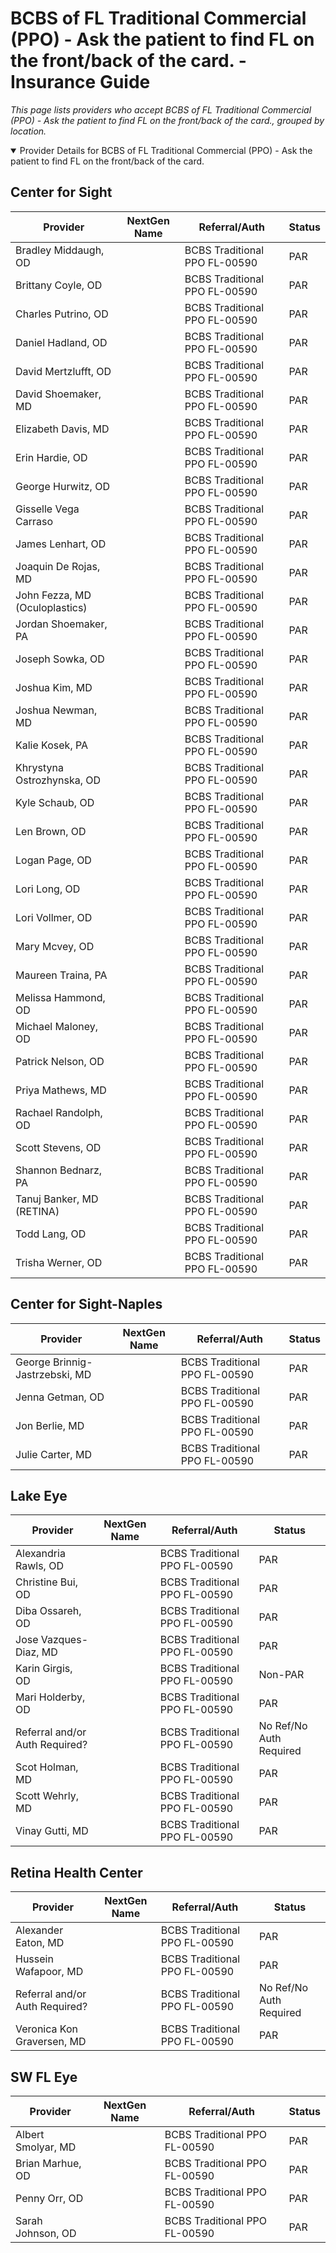# BCBS of FL Traditional Commercial (PPO) - Ask the patient to find FL on the front/back of the card. - Insurance Guide

*This page lists providers who accept BCBS of FL Traditional Commercial (PPO) - Ask the patient to find FL on the front/back of the card., grouped by location.*

<details open><summary>Provider Details for BCBS of FL Traditional Commercial (PPO) - Ask the patient to find FL on the front/back of the card.</summary>

## Center for Sight

| Provider | NextGen Name | Referral/Auth | Status |
|----------|-------------|--------------|--------|
| Bradley Middaugh, OD |  | BCBS Traditional PPO FL-00590 | PAR |
| Brittany Coyle, OD |  | BCBS Traditional PPO FL-00590 | PAR |
| Charles Putrino, OD |  | BCBS Traditional PPO FL-00590 | PAR |
| Daniel Hadland, OD |  | BCBS Traditional PPO FL-00590 | PAR |
| David Mertzlufft, OD |  | BCBS Traditional PPO FL-00590 | PAR |
| David Shoemaker, MD |  | BCBS Traditional PPO FL-00590 | PAR |
| Elizabeth Davis, MD |  | BCBS Traditional PPO FL-00590 | PAR |
| Erin Hardie, OD |  | BCBS Traditional PPO FL-00590 | PAR |
| George Hurwitz, OD |  | BCBS Traditional PPO FL-00590 | PAR |
| Gisselle Vega Carraso |  | BCBS Traditional PPO FL-00590 | PAR |
| James Lenhart, OD |  | BCBS Traditional PPO FL-00590 | PAR |
| Joaquin De Rojas, MD |  | BCBS Traditional PPO FL-00590 | PAR |
| John Fezza, MD (Oculoplastics) |  | BCBS Traditional PPO FL-00590 | PAR |
| Jordan Shoemaker, PA |  | BCBS Traditional PPO FL-00590 | PAR |
| Joseph Sowka, OD |  | BCBS Traditional PPO FL-00590 | PAR |
| Joshua Kim, MD |  | BCBS Traditional PPO FL-00590 | PAR |
| Joshua Newman, MD |  | BCBS Traditional PPO FL-00590 | PAR |
| Kalie Kosek, PA |  | BCBS Traditional PPO FL-00590 | PAR |
| Khrystyna Ostrozhynska, OD |  | BCBS Traditional PPO FL-00590 | PAR |
| Kyle Schaub, OD |  | BCBS Traditional PPO FL-00590 | PAR |
| Len Brown, OD |  | BCBS Traditional PPO FL-00590 | PAR |
| Logan Page, OD |  | BCBS Traditional PPO FL-00590 | PAR |
| Lori Long, OD |  | BCBS Traditional PPO FL-00590 | PAR |
| Lori Vollmer, OD |  | BCBS Traditional PPO FL-00590 | PAR |
| Mary Mcvey, OD |  | BCBS Traditional PPO FL-00590 | PAR |
| Maureen Traina, PA |  | BCBS Traditional PPO FL-00590 | PAR |
| Melissa Hammond, OD |  | BCBS Traditional PPO FL-00590 | PAR |
| Michael Maloney, OD |  | BCBS Traditional PPO FL-00590 | PAR |
| Patrick Nelson, OD |  | BCBS Traditional PPO FL-00590 | PAR |
| Priya Mathews, MD |  | BCBS Traditional PPO FL-00590 | PAR |
| Rachael Randolph, OD |  | BCBS Traditional PPO FL-00590 | PAR |
| Scott Stevens, OD |  | BCBS Traditional PPO FL-00590 | PAR |
| Shannon Bednarz, PA |  | BCBS Traditional PPO FL-00590 | PAR |
| Tanuj Banker, MD (RETINA) |  | BCBS Traditional PPO FL-00590 | PAR |
| Todd Lang, OD |  | BCBS Traditional PPO FL-00590 | PAR |
| Trisha Werner, OD |  | BCBS Traditional PPO FL-00590 | PAR |

## Center for Sight-Naples

| Provider | NextGen Name | Referral/Auth | Status |
|----------|-------------|--------------|--------|
| George Brinnig-Jastrzebski, MD |  | BCBS Traditional PPO FL-00590 | PAR |
| Jenna Getman, OD |  | BCBS Traditional PPO FL-00590 | PAR |
| Jon Berlie, MD |  | BCBS Traditional PPO FL-00590 | PAR |
| Julie Carter, MD |  | BCBS Traditional PPO FL-00590 | PAR |

## Lake Eye 

| Provider | NextGen Name | Referral/Auth | Status |
|----------|-------------|--------------|--------|
| Alexandria Rawls, OD |  | BCBS Traditional PPO FL-00590 | PAR |
| Christine Bui, OD |  | BCBS Traditional PPO FL-00590 | PAR |
| Diba Ossareh, OD |  | BCBS Traditional PPO FL-00590 | PAR |
| Jose Vazques-Diaz, MD |  | BCBS Traditional PPO FL-00590 | PAR |
| Karin Girgis, OD |  | BCBS Traditional PPO FL-00590 | Non-PAR |
| Mari Holderby, OD |  | BCBS Traditional PPO FL-00590 | PAR |
| Referral and/or Auth Required? |  | BCBS Traditional PPO FL-00590 | No Ref/No Auth Required |
| Scot Holman, MD |  | BCBS Traditional PPO FL-00590 | PAR |
| Scott Wehrly, MD |  | BCBS Traditional PPO FL-00590 | PAR |
| Vinay Gutti, MD |  | BCBS Traditional PPO FL-00590 | PAR |

## Retina Health Center

| Provider | NextGen Name | Referral/Auth | Status |
|----------|-------------|--------------|--------|
| Alexander Eaton, MD |  | BCBS Traditional PPO FL-00590 | PAR |
| Hussein Wafapoor, MD |  | BCBS Traditional PPO FL-00590 | PAR |
| Referral and/or Auth Required? |  | BCBS Traditional PPO FL-00590 | No Ref/No Auth Required |
| Veronica Kon Graversen, MD |  | BCBS Traditional PPO FL-00590 | PAR |

## SW FL Eye

| Provider | NextGen Name | Referral/Auth | Status |
|----------|-------------|--------------|--------|
| Albert Smolyar, MD |  | BCBS Traditional PPO FL-00590 | PAR |
| Brian Marhue, OD |  | BCBS Traditional PPO FL-00590 | PAR |
| Penny Orr, OD |  | BCBS Traditional PPO FL-00590 | PAR |
| Sarah Johnson, OD |  | BCBS Traditional PPO FL-00590 | PAR |

</details>

